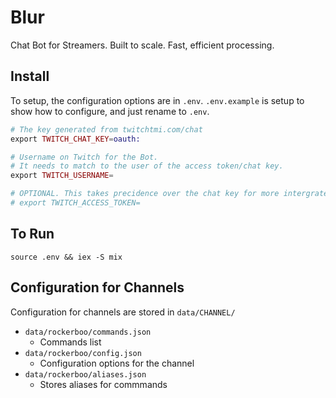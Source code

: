 Blur
====

Chat Bot for Streamers. Built to scale. Fast, efficient processing.

## Install

To setup, the configuration options are in `.env`. `.env.example` is setup to show how to configure, and just rename to `.env`.

```elixir
# The key generated from twitchtmi.com/chat
export TWITCH_CHAT_KEY=oauth:

# Username on Twitch for the Bot.
# It needs to match to the user of the access token/chat key.
export TWITCH_USERNAME=

# OPTIONAL. This takes precidence over the chat key for more intergrated options (authenticated calls to twitch)
# export TWITCH_ACCESS_TOKEN=
```

## To Run

`source .env && iex -S mix`

## Configuration for Channels

Configuration for channels are stored in `data/CHANNEL/`

* `data/rockerboo/commands.json`
	* Commands list
* `data/rockerboo/config.json`
	* Configuration options for the channel
* `data/rockerboo/aliases.json`
	* Stores aliases for commmands
